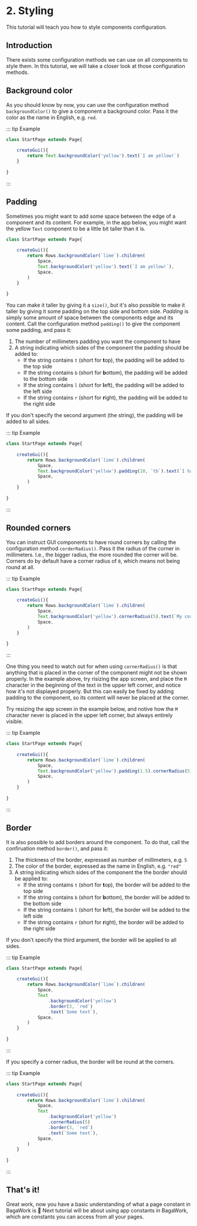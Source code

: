 <script>
	import ViewApp from '$lib/ViewApp.svelte'
</script>

# 2. Styling
This tutorial will teach you how to style components configuration.



## Introduction
There exists some configuration methods we can use on all components to style them. In this tutorial, we will take a closer look at those configuration methods.




## Background color
As you should know by now, you can use the configuration method `backgroundColor()` to give a component a background color. Pass it the color as the name in English, e.g. `red`.

::: tip Example

```js baga-show-editor-code
class StartPage extends Page{
	
	createGui(){
		return Text.backgroundColor('yellow').text(`I am yellow!`)
	}
	
}
```

:::





## Padding
Sometimes you might want to add some space between the edge of a component and its content. For example, in the app below, you might want the yellow `Text` component to be a little bit taller than it is.

```js baga-show-editor-code
class StartPage extends Page{
	
	createGui(){
		return Rows.backgroundColor(`lime`).children(
			Space,
			Text.backgroundColor('yellow').text(`I am yellow!`),
			Space,
		)
	}
	
}
```

You can make it taller by giving it a `size()`, but it's also possible to make it taller by giving it some padding on the top side and bottom side. *Padding* is simply some amount of space between the components edge and its content. Call the configuration method `padding()` to give the component some padding, and pass it:

1. The number of millimeters padding you want the component to have
2. A string indicating which sides of the component the padding should be added to:
	* If the string contains `t` (short for **t**op), the padding will be added to the top side
	* If the string contains `b` (short for **b**ottom), the padding will be added to the bottom side
	* If the string contains `l` (short for **l**eft), the padding will be added to the left side
	* If the string contains `r` (short for **r**ight), the padding will be added to the right side

If you don't specify the second argument (the string), the padding will be added to all sides.

::: tip Example

```js baga-show-editor-code
class StartPage extends Page{
	
	createGui(){
		return Rows.backgroundColor(`lime`).children(
			Space,
			Text.backgroundColor('yellow').padding(10, `tb`).text(`I have 10mm padding above and below me!`),
			Space,
		)
	}
	
}
```

:::



## Rounded corners
You can instruct GUI components to have round corners by calling the configuration method `corderRadius()`. Pass it the radius of the corner in millimeters. I.e., the bigger radius, the more rounded the corner will be. Corners do by default have a corner radius of `0`, which means not being round at all.

::: tip Example

```js baga-show-editor-code
class StartPage extends Page{
	
	createGui(){
		return Rows.backgroundColor(`lime`).children(
			Space,
			Text.backgroundColor('yellow').cornerRadius(5).text(`My corners are rounded! Cool, right? Please be impressed! xD`),
			Space,
		)
	}
	
}
```

:::

One thing you need to watch out for when using `cornerRadius()` is that anything that is placed in the corner of the component might not be shown properly. In the example above, try risizing the app screen, and place the `M` character in the beginning of the text in the upper left corner, and notice how it's not displayed properly. But this can easily be fixed by adding padding to the component, so its content will never be placed at the corner.

Try resizing the app screen in the example below, and notive how the `M` character never is placed in the upper left corner, but always entirely visible.

::: tip Example

```js baga-show-editor-code
class StartPage extends Page{
	
	createGui(){
		return Rows.backgroundColor(`lime`).children(
			Space,
			Text.backgroundColor('yellow').padding(1.5).cornerRadius(5).text(`My corners are rounded! Cool, right? Please be impressed! xD`),
			Space,
		)
	}
	
}
```

:::



## Border
It is also possible to add borders around the component. To do that, call the confiruation method `border()`, and pass it:

1. The thickness of the border, expressed as number of millimeters, e.g. `5`
2. The color of the border, expressed as the name in English, e.g. `"red"`
3. A string indicating which sides of the component the the border should be applied to:
	* If the string contains `t` (short for **t**op), the border will be added to the top side
	* If the string contains `b` (short for **b**ottom), the border will be added to the bottom side
	* If the string contains `l` (short for **l**eft), the border will be added to the left side
	* If the string contains `r` (short for **r**ight), the border will be added to the right side

If you don't specify the third argument, the border will be applied to all sides.

::: tip Example

```js baga-show-editor-code
class StartPage extends Page{
	
	createGui(){
		return Rows.backgroundColor(`lime`).children(
			Space,
			Text
				.backgroundColor('yellow')
				.border(3, `red`)
				.text(`Some text`),
			Space,
		)
	}
	
}
```

:::

If you specify a corner radius, the border will be round at the corners.

::: tip Example

```js baga-show-editor-code
class StartPage extends Page{
	
	createGui(){
		return Rows.backgroundColor(`lime`).children(
			Space,
			Text
				.backgroundColor('yellow')
				.cornerRadius(5)
				.border(3, `red`)
				.text(`Some text`),
			Space,
		)
	}
	
}
```

:::


## That's it!
Great work, now you have a basic understanding of what a page constant in BagaWork is 🥳 Next tutorial will be about using app constants in BagaWork, which are constants you can access from all your pages.